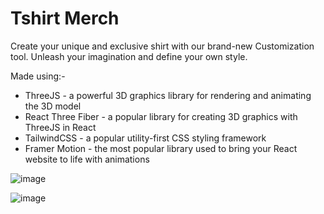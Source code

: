 # Tshirt Merch
Create your unique and exclusive shirt with our brand-new Customization tool. Unleash your imagination and define your own style.

Made using:-
- ThreeJS - a powerful 3D graphics library for rendering and animating the 3D model
- React Three Fiber - a popular library for creating 3D graphics with ThreeJS in React
- TailwindCSS - a popular utility-first CSS styling framework
- Framer Motion - the most popular library used to bring your React website to life with animations

![image](https://user-images.githubusercontent.com/86593756/229355176-402673dd-197e-4717-bf86-6e148821501b.png)

![image](https://user-images.githubusercontent.com/86593756/229355198-528a4bd9-06ce-4800-ae58-8956b51d2738.png)
